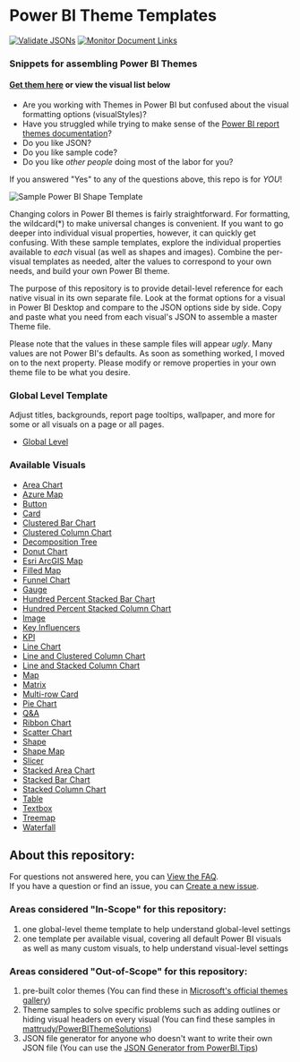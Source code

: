 # Power BI Theme Templates
[![Validate JSONs](https://github.com/MattRudy/PowerBI-ThemeTemplates/actions/workflows/tests-validate-json.yml/badge.svg?branch=master)](https://github.com/MattRudy/PowerBI-ThemeTemplates/actions/workflows/tests-validate-json.yml)
[![Monitor Document Links](https://github.com/MattRudy/PowerBI-ThemeTemplates/actions/workflows/tests-monitor-docs.yml/badge.svg?branch=master)](https://github.com/MattRudy/PowerBI-ThemeTemplates/actions/workflows/tests-monitor-docs.yml)
### Snippets for assembling Power BI Themes

#### [Get them here](https://github.com/mattrudy/PowerBI-ThemeTemplates) or view the visual list below

- Are you working with Themes in Power BI but confused about the visual formatting options (visualStyles)?  
- Have you struggled while trying to make sense of the [Power BI report themes documentation](https://docs.microsoft.com/en-us/power-bi/desktop-report-themes)?  
- Do you like JSON?  
- Do you like sample code?
- Do you like *other people* doing most of the labor for you?

If you answered "Yes" to any of the questions above, this repo is for *YOU*!

![Sample Power BI Shape Template](https://github.com/MattRudy/PowerBI-ThemeTemplates/blob/6f22b34e1fb13f5c9f7a49d5017bd6397268b0e4/ShapeTemplate.PNG "Sample Shape Template")

Changing colors in Power BI themes is fairly straightforward. For formatting, the wildcard(*) to make universal changes is convenient. If you want to go deeper into individual visual properties, however, it can quickly get confusing. With these sample templates, explore the individual properties available to *each* visual (as well as shapes and images). Combine the per-visual templates as needed, alter the values to correspond to your own needs, and build your own Power BI theme.

The purpose of this repository is to provide detail-level reference for each native visual in its own separate file. Look at the format options for a visual in Power BI Desktop and compare to the JSON options side by side. Copy and paste what you need from each visual's JSON to assemble a master Theme file.

Please note that the values in these sample files will appear *ugly*. Many values are not Power BI's defaults. As soon as something worked, I moved on to the next property. Please modify or remove properties in your own theme file to be what you desire.

### Global Level Template
Adjust titles, backgrounds, report page tooltips, wallpaper, and more for some or all visuals on a page or all pages.

- [Global Level](https://github.com/mattrudy/PowerBI-ThemeTemplates/blob/master/GlobalLevelTemplate.json)

### Available Visuals  

- [Area Chart](https://github.com/mattrudy/PowerBI-ThemeTemplates/blob/master/Area.json)
- [Azure Map](https://github.com/mattrudy/PowerBI-ThemeTemplates/blob/master/AzureMap.json)  
- [Button](https://github.com/mattrudy/PowerBI-ThemeTemplates/blob/master/Button.json)
- [Card](https://github.com/mattrudy/PowerBI-ThemeTemplates/blob/master/Card.json)
- [Clustered Bar Chart](https://github.com/mattrudy/PowerBI-ThemeTemplates/blob/master/ClusteredBar.json)
- [Clustered Column Chart](https://github.com/mattrudy/PowerBI-ThemeTemplates/blob/master/ClusteredColumn.json)
- [Decomposition Tree](https://github.com/mattrudy/PowerBI-ThemeTemplates/blob/master/DecompositionTree.json)
- [Donut Chart](https://github.com/mattrudy/PowerBI-ThemeTemplates/blob/master/Donut.json)
- [Esri ArcGIS Map](https://github.com/mattrudy/PowerBI-ThemeTemplates/blob/master/EsriArcGisMap.json)
- [Filled Map](https://github.com/mattrudy/PowerBI-ThemeTemplates/blob/master/FilledMap.json)
- [Funnel Chart](https://github.com/mattrudy/PowerBI-ThemeTemplates/blob/master/Funnel.json)
- [Gauge](https://github.com/mattrudy/PowerBI-ThemeTemplates/blob/master/Gauge.json)
- [Hundred Percent Stacked Bar Chart](https://github.com/mattrudy/PowerBI-ThemeTemplates/blob/master/HundredPercentStackedBar.json)
- [Hundred Percent Stacked Column Chart](https://github.com/mattrudy/PowerBI-ThemeTemplates/blob/master/HundredPercentStackedColumn.json)
- [Image](https://github.com/mattrudy/PowerBI-ThemeTemplates/blob/master/Image.json)
- [Key Influencers](https://github.com/mattrudy/PowerBI-ThemeTemplates/blob/master/KeyInfluencers.json) 
- [KPI](https://github.com/mattrudy/PowerBI-ThemeTemplates/blob/master/KPI.json)  
- [Line Chart](https://github.com/mattrudy/PowerBI-ThemeTemplates/blob/master/Line.json)
- [Line and Clustered Column Chart](https://github.com/mattrudy/PowerBI-ThemeTemplates/blob/master/LineClusteredColumnCombo.json)
- [Line and Stacked Column Chart](https://github.com/mattrudy/PowerBI-ThemeTemplates/blob/master/LineStackedColumnCombo.json)
- [Map](https://github.com/mattrudy/PowerBI-ThemeTemplates/blob/master/Map.json)  
- [Matrix](https://github.com/mattrudy/PowerBI-ThemeTemplates/blob/master/Matrix.json)
- [Multi-row Card](https://github.com/mattrudy/PowerBI-ThemeTemplates/blob/master/MultirowCard.json)
- [Pie Chart](https://github.com/mattrudy/PowerBI-ThemeTemplates/blob/master/Pie.json)
- [Q&A](https://github.com/mattrudy/PowerBI-ThemeTemplates/blob/master/QnA.json)  
- [Ribbon Chart](https://github.com/mattrudy/PowerBI-ThemeTemplates/blob/master/Ribbon.json)
- [Scatter Chart](https://github.com/mattrudy/PowerBI-ThemeTemplates/blob/master/ScatterChart.json)
- [Shape](https://github.com/mattrudy/PowerBI-ThemeTemplates/blob/master/Shape.json)
- [Shape Map](https://github.com/mattrudy/PowerBI-ThemeTemplates/blob/master/ShapeMap.json)
- [Slicer](https://github.com/mattrudy/PowerBI-ThemeTemplates/blob/master/Slicer.json)
- [Stacked Area Chart](https://github.com/mattrudy/PowerBI-ThemeTemplates/blob/master/StackedArea.json)
- [Stacked Bar Chart](https://github.com/mattrudy/PowerBI-ThemeTemplates/blob/master/StackedBar.json)
- [Stacked Column Chart](https://github.com/mattrudy/PowerBI-ThemeTemplates/blob/master/StackedColumn.json)
- [Table](https://github.com/mattrudy/PowerBI-ThemeTemplates/blob/master/Table.json)
- [Textbox](https://github.com/mattrudy/PowerBI-ThemeTemplates/blob/master/Textbox.json)
- [Treemap](https://github.com/mattrudy/PowerBI-ThemeTemplates/blob/master/Treemap.json)
- [Waterfall](https://github.com/mattrudy/PowerBI-ThemeTemplates/blob/master/Waterfall.json)

## About this repository:
For questions not answered here, you can [View the FAQ].  
If you have a question or find an issue, you can [Create a new issue].

### Areas considered "In-Scope" for this repository:
1. one global-level theme template to help understand global-level settings
1. one template per available visual, covering all default Power BI visuals as well as many custom visuals, to help understand visual-level settings

### Areas considered "Out-of-Scope" for this repository:
1. pre-built color themes (You can find these in [Microsoft's official themes gallery])
1. Theme samples to solve specific problems such as adding outlines or hiding visual headers on every visual (You can find these samples in [mattrudy/PowerBIThemeSolutions])
1. JSON file generator for anyone who doesn't want to write their own JSON file (You can use the [JSON Generator from PowerBI.Tips])

[View the FAQ]: https://github.com/MattRudy/PowerBI-ThemeTemplates/blob/master/FAQ.md
[Create a new issue]: https://github.com/MattRudy/PowerBI-ThemeTemplates/issues/new
[Microsoft's official themes gallery]: https://community.powerbi.com/t5/Themes-Gallery/bd-p/ThemesGallery
[mattrudy/PowerBIThemeSolutions]: https://github.com/MattRudy/PowerBIThemeSolutions
[JSON Generator from PowerBI.Tips]: https://themes.powerbi.tips/properties
